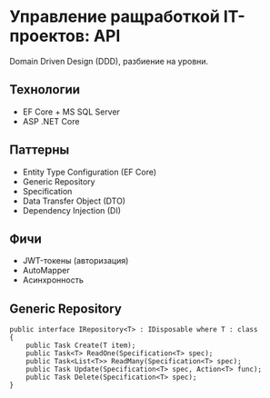 # Управление ращработкой IT-проектов: API

Domain Driven Design (DDD), разбиение на уровни.

## Технологии
* EF Core + MS SQL Server
* ASP .NET Core

## Паттерны
* Entity Type Configuration (EF Core)
* Generic Repository
* Specification
* Data Transfer Object (DTO)
* Dependency Injection (DI)

## Фичи
* JWT-токены (авторизация)
* AutoMapper
* Асинхронность


## Generic Repository
```
public interface IRepository<T> : IDisposable where T : class
{
    public Task Create(T item);
    public Task<T> ReadOne(Specification<T> spec);
    public Task<List<T>> ReadMany(Specification<T> spec);
    public Task Update(Specification<T> spec, Action<T> func);
    public Task Delete(Specification<T> spec);
}
```